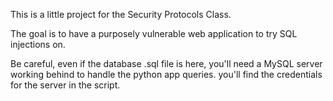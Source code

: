This is a little project for the Security Protocols Class.

The goal is to have a purposely vulnerable web application to try SQL injections on.

Be careful, even if the database .sql file is here, you'll need a MySQL server working behind to handle the python app queries. you'll find the credentials for the server in the script.
